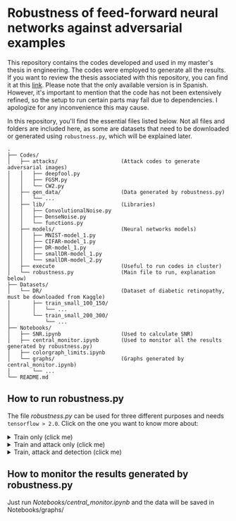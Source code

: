 # Robustness of feed-forward neural networks against adversarial examples

This repository contains the codes developed and used in my master's thesis in engineering. The codes were employed to generate all the results. If you want to review the thesis associated with this repository, you can find it at this [link](https://ricabib.cab.cnea.gov.ar/1197/1/1Kloster.pdf). Please note that the only available version is in Spanish. However, it's important to mention that the code has not been extensively refined, so the setup to run certain parts may fail due to dependencies. I apologize for any inconvenience this may cause.

In this repository, you'll find the essential files listed below. Not all files and folders are included here, as some are datasets that need to be downloaded or generated using `robustness.py`, which will be explained later.

``` text
.
├── Codes/
│   ├── attacks/                    (Attack codes to generate adversarial images)
│   │   ├── deepfool.py
│   │   ├── FGSM.py
│   │   └── CW2.py
│   ├── gen_data/                   (Data generated by robustness.py)
│   │   └── ...
│   ├── lib/                        (Libraries)
│   │   ├── ConvolutionalNoise.py
│   │   ├── DenseNoise.py
│   │   └── functions.py
│   ├── models/                     (Neural networks models)
│   │   ├── MNIST-model_1.py
│   │   ├── CIFAR-model_1.py
│   │   ├── DR-model_1.py
│   │   ├── smallDR-model_1.py
│   │   └── smallDR-model_2.py
│   ├── execute                     (Useful to run codes in cluster)
│   └── robustness.py               (Main file to run, explanation below)
├── Datasets/
│   └── DR/                         (Dataset of diabetic retinopathy, must be downloaded from Kaggle)
│       ├── train_small_100_150/
│       │   └── ...
│       └── train_small_200_300/
│           └── ...
├── Notebooks/
│   ├── SNR.ipynb                   (Used to calculate SNR)
│   ├── central_monitor.ipynb       (Used to monitor all the results generated by robustness.py)
│   ├── colorgraph_limits.ipynb
│   └── graphs/                     (Graphs generated by central_monitor.ipynb)
│       └── ...
└── README.md
```

## How to run robustness.py

The file _robustness.py_ can be used for three different purposes and needs `tensorflow > 2.0`. Click on the one you want to know more about:

<details><summary>Train only (click me)</summary>

The general command for **training** is:

``` bash
python robustness.py -ds <DATASET> -m <MODEL>
```

| Name      | Possible values                            |
| :-------- | :----------------------------------------- |
| `DATASET` | `MNIST` or `CIFAR10` or `DR` or `smallDR`  |
| `MODEL`   | Depends on models saved on models folder   |

As an example, lets run the dataset `DR` training it with model `1`, i.e. the network that is in _Codes/models/DR-model_1.py_

``` bash
python robustness.py -ds DR -m 1
```

</details>

<details><summary>Train and attack only (click me)</summary>

The general command for **training and attacking** is:

``` bash
python robustness.py -ds <DATASET> -m <MODEL> -a <ATTACK> -<ATTACK_PRMTR_NAME> <ATTACK_PRMTR_VALUE> -mi <MAX_NB_OF_ATTACK_ITERS> -ns <NUMBER_OF_SUCC_ADV_IMAGES>
```

| Name                        | Possible values                                    |
| :-------------------------- | :------------------------------------------------- |
| `ATTACK`                    | `deepfool` or `FGSM` or `CW2`                      |
| `ATTACK_PRMTR_NAME`         | `eta` or `eps` or (`kappa` and `cte` and `cteupd`) |
| `MAX_NB_OF_ATTACK_ITERS`    | integer value (20 by default)                      |
| `NUMBER_OF_SUCC_ADV_IMAGES` | integer value (50 by default)                      |

As an example, lets run the dataset `CIFAR10` training it with model `1`, i.e. the network that is in _Codes/models/CIFAR10-model_1.py_. Then, attack the correct classified images with the `CW2` attack, with some `kap` `cte` and `cteupd` parameters. Also the optional parameters `-ns <MAX_NB_OF_ATTACK_ITERS>` and `-mi <NUMBER_OF_SUCC_ADV_IMAGES>` are specified.

``` bash
python robustness.py -ds CIFAR10 -m 1 -a CW2 -kap 0.1 -cte 0.0032 -cteupd 0.0032 -ns 2000 -mi 20
```

</details>

<details><summary>Train, attack and detection (click me)</summary>


The general command for **training, attacking and detection** is:

``` bash
python robustness.py -ds <DATASET> -m <MODEL> -a <ATTACK> -<ATTACK_PRMTR_NAME> <ATTACK_PRMTR_VALUE> -mi <MAX_NB_OF_ATTACK_ITERS> -ns <NUMBER_OF_SUCC_ADV_IMAGES> -d <DETECTION_METHOD> -xs <X_START_VALUE> -xe <X_END_VALUE> -dx <X_STEP> -ys <Y_START_VALUE> -ye <Y_END_VALUE> -dy <Y_STEP> -ni <NOISE_ITER>
```

| Name               | Possible values                |
| :----------------- | :----------------------------- |
| `DETECTION_METHOD` | `stoGauNet`                    |
| `X_START_VALUE`    | float value                    |
| `X_END_VALUE`      | float value                    |
| `X_STEP`           | float value                    |
| `Y_START_VALUE`    | float value                    |
| `Y_END_VALUE`      | float value                    |
| `Y_STEP`           | float value                    |
| `NOISE_ITER`       | integer value (100 by default) |

As an example, let's run the dataset `MNIST` training it with model `1`, i.e. the network that is in _Codes/models/MNIST-model_1.py_. Then, attack the correct classified images with the `deepfool` attack, with an `eta` parameter of 0.1. Finally, use the detection method Stochastic Gaussian Network (`stoGauNet`) with the some specified grid.

``` bash
python robustness.py -ds MNIST -m 1 -a deepfool -eta 0.1 -d stoGauNet -xs 0.0 -xe 1.8 -dx 0.2 -ys 0.0 -ye 0.18 -dy 0.02
```

</details>

## How to monitor the results generated by robustness.py

Just run _Notebooks/central_monitor.ipynb_ and the data will be saved in Notebooks/graphs/
